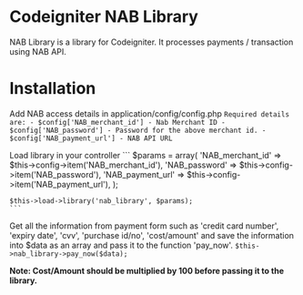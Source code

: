 Codeigniter NAB Library
=======================

NAB Library is a library for Codeigniter. It processes payments / transaction using NAB API.


# Installation

Add NAB access details in application/config/config.php
	```
	Required details are:
	- $config['NAB_merchant_id'] - Nab Merchant ID
	- $config['NAB_password'] - Password for the above merchant id.
	- $config['NAB_payment_url'] - NAB API URL
	```

Load library in your controller
	```
	$params = array(
				'NAB_merchant_id'	=>	$this->config->item('NAB_merchant_id'),
				'NAB_password'		=>	$this->config->item('NAB_password'),
				'NAB_payment_url'	=>	$this->config->item('NAB_payment_url'),
			);

	$this->load->library('nab_library', $params);
	```

Get all the information from payment form such as 'credit card number', 'expiry date', 'cvv', 'purchase id/no', 'cost/amount' and save the information into $data as an array and pass it to the function 'pay_now'.
	```
	$this->nab_library->pay_now($data);
	```

**Note: Cost/Amount should be multiplied by 100 before passing it to the library.**